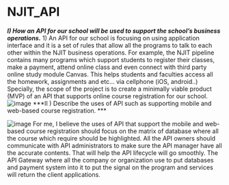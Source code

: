 # NJIT_API
***I) How an API for our school will be used to support the school’s business operations.***
	1) An API for our school is focusing on using application interface and it is a set of rules that allow all the programs to talk to each other within the NJIT business operations. For example, the NJIT pipeline contains many programs which support students to register their classes, make a payment, attend online class and even connect with third party online study module Canvas.
	This helps students and faculties access all the homework, assignments and etc… via cellphone (iOS, android..) 
	Specially, the scope of the project is to create a minimally viable product (MVP) of an API that supports online course registration for our school.  
![image](https://user-images.githubusercontent.com/46980112/113533739-ab852a80-959c-11eb-92eb-067b4d2099db.png)
***II ) Describe the uses of API such as supporting mobile and web-based course registration. ***

![image](https://user-images.githubusercontent.com/46980112/113533755-b8098300-959c-11eb-9efc-16626e0f7b43.png)
For me, I believe the uses of API that support the mobile and web-based course registration should focus on the matrix of database where all the course which require should be highlighted. 
All the API owners should communicate with API administrators to make sure the API manager have all the accurate contents. That will help the API lifecycle will go smoothly. 
The API Gateway where all the company or organization use to put databases and payment system into it to put the signal on the program and services will return the client applications. 
